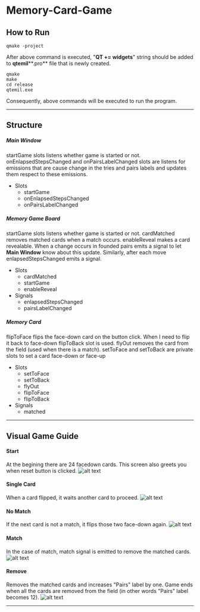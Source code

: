 # Memory-Card-Game

## How to Run
```
qmake -project
```
After above command is executed, "**QT += widgets**" string should be added to **qtemil****.pro** file that is newly created.
```
qmake
make
cd release
qtemil.exe
```
Consequently, above commands will be executed to run the program.
***
## Structure
##### Main Window
startGame slots listens whether game is started or not. onEnlapsedStepsChanged and onPairsLabelChanged slots are listens for emissions that are cause change in the tries and pairs labels and updates them respect to these emissions.
* Slots
    * startGame
    * onEnlapsedStepsChanged
    * onPairsLabelChanged
##### Memory Game Board
startGame slots listens whether game is started or not. cardMatched removes matched cards when a match occurs. enableReveal makes a card revealable.
When a change occurs in founded pairs emits a signal to let **Main Window** know about this update. Similarly, after each move enlapsedStepsChanged emits a signal.
* Slots
    * cardMatched
    * startGame
    * enableReveal
* Signals
    * enlapsedStepsChanged
    * pairsLabelChanged
##### Memory Card
flipToFace flips the face-down card on the button click. When I need to flip it back to face-down flipToBack slot is used. flyOut removes the card from the field (used when there is a match). setToFace and setToBack are private slots to set a card face-down or face-up
* Slots
    * setToFace
    * setToBack
    * flyOut
    * flipToFace
    * flipToBack
* Signals
    * matched
***
## Visual Game Guide
#### Start
At the begining there are 24 facedown cards. This screen also greets you when reset button is clicked.
![alt text](https://i.ibb.co/12NB1fR/4.png)
#### Single Card
When a card flipped, it waits another card to proceed.
![alt text](https://i.ibb.co/d49Q6st/1.png)
#### No Match
If the next card is not a match, it flips those two face-down again.
![alt text](https://i.ibb.co/k4zTknT/3.png)
#### Match
In the case of match, match signal is emitted to remove the matched cards.
![alt text](https://i.ibb.co/w7Wyw5Q/2.png)
#### Remove
Removes the matched cards and increases "Pairs" label by one. Game ends when all the cards are removed from the field (in other words "Pairs" label becomes 12).
![alt text](https://i.ibb.co/Hdz5zj4/5.png)
***

